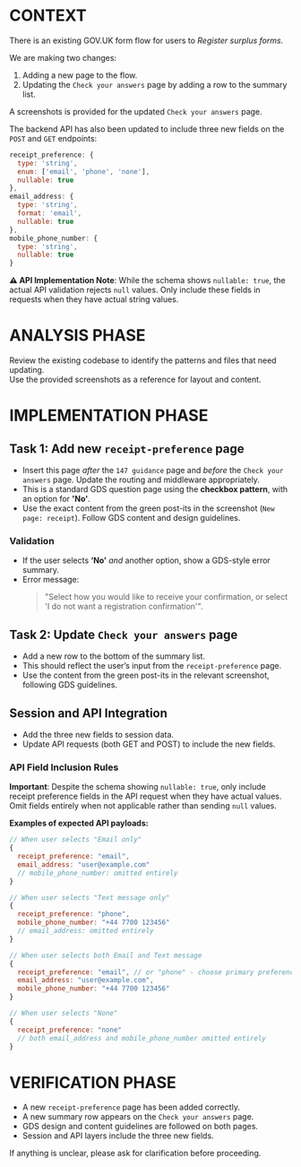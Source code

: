 # CONTEXT
There is an existing GOV.UK form flow for users to *Register surplus forms*.  

We are making two changes:  
1. Adding a new page to the flow.  
2. Updating the `Check your answers` page by adding a row to the summary list.  

A screenshots is provided for the updated `Check your answers` page.

The backend API has also been updated to include three new fields on the `POST` and `GET` endpoints:

```javascript
receipt_preference: {
  type: 'string',
  enum: ['email', 'phone', 'none'],
  nullable: true
},
email_address: {
  type: 'string',
  format: 'email',
  nullable: true
},
mobile_phone_number: {
  type: 'string',
  nullable: true
}
```

**⚠️ API Implementation Note**: While the schema shows `nullable: true`, the actual API validation rejects `null` values. Only include these fields in requests when they have actual string values.

# ANALYSIS PHASE
Review the existing codebase to identify the patterns and files that need updating.  
Use the provided screenshots as a reference for layout and content.

# IMPLEMENTATION PHASE

## Task 1: Add new `receipt-preference` page  
- Insert this page *after* the `147 guidance` page and *before* the `Check your answers` page.  Update the routing and middleware appropriately. 
- This is a standard GDS question page using the **checkbox pattern**, with an option for **'No'**.  
- Use the exact content from the green post-its in the screenshot (`New page: receipt`). Follow GDS content and design guidelines.

### Validation  
- If the user selects **‘No’** *and* another option, show a GDS-style error summary.  
- Error message:  
  > "Select how you would like to receive your confirmation, or select 'I do not want a registration confirmation'".

## Task 2: Update `Check your answers` page  
- Add a new row to the bottom of the summary list.  
- This should reflect the user’s input from the `receipt-preference` page.  
- Use the content from the green post-its in the relevant screenshot, following GDS guidelines.

## Session and API Integration
- Add the three new fields to session data.  
- Update API requests (both GET and POST) to include the new fields.

### API Field Inclusion Rules
**Important**: Despite the schema showing `nullable: true`, only include receipt preference fields in the API request when they have actual values. Omit fields entirely when not applicable rather than sending `null` values.

**Examples of expected API payloads:**
```javascript
// When user selects "Email only"
{
  receipt_preference: "email",
  email_address: "user@example.com"
  // mobile_phone_number: omitted entirely
}

// When user selects "Text message only"  
{
  receipt_preference: "phone",
  mobile_phone_number: "+44 7700 123456"
  // email_address: omitted entirely
}

// When user selects both Email and Text message
{
  receipt_preference: "email", // or "phone" - choose primary preference
  email_address: "user@example.com",
  mobile_phone_number: "+44 7700 123456"
}

// When user selects "None"
{
  receipt_preference: "none"
  // both email_address and mobile_phone_number omitted entirely
}
```

# VERIFICATION PHASE
- A new `receipt-preference` page has been added correctly.  
- A new summary row appears on the `Check your answers` page.  
- GDS design and content guidelines are followed on both pages.  
- Session and API layers include the three new fields.

If anything is unclear, please ask for clarification before proceeding.
